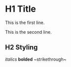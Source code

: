 # H1 Title
This is the first line.

This is the second line.

## H2 Styling
*italics* **bolded** ~strikethrough~
